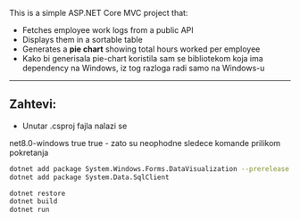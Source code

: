 

This is a simple ASP.NET Core MVC project that:
- Fetches employee work logs from a public API
- Displays them in a sortable table
- Generates a **pie chart** showing total hours worked per employee
- Kako bi generisala pie-chart koristila sam se bibliotekom koja ima dependency na Windows, iz tog razloga radi samo na Windows-u

---

## Zahtevi:
-  Unutar .csproj fajla nalazi se 
<PropertyGroup>
  <TargetFramework>net8.0-windows</TargetFramework>
  <UseWindowsForms>true</UseWindowsForms>
  <EnableWindowsTargeting>true</EnableWindowsTargeting>
</PropertyGroup>
- zato su neophodne sledece komande prilikom pokretanja

```bash
dotnet add package System.Windows.Forms.DataVisualization --prerelease
dotnet add package System.Data.SqlClient

dotnet restore
dotnet build
dotnet run
